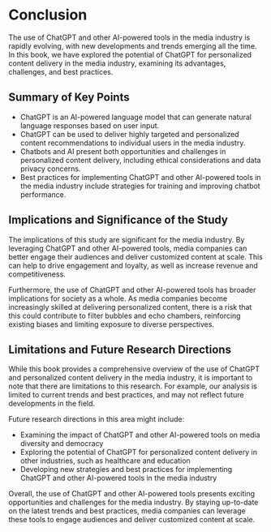 Conclusion
==========

The use of ChatGPT and other AI-powered tools in the media industry is rapidly evolving, with new developments and trends emerging all the time. In this book, we have explored the potential of ChatGPT for personalized content delivery in the media industry, examining its advantages, challenges, and best practices.

Summary of Key Points
---------------------

* ChatGPT is an AI-powered language model that can generate natural language responses based on user input.
* ChatGPT can be used to deliver highly targeted and personalized content recommendations to individual users in the media industry.
* Chatbots and AI present both opportunities and challenges in personalized content delivery, including ethical considerations and data privacy concerns.
* Best practices for implementing ChatGPT and other AI-powered tools in the media industry include strategies for training and improving chatbot performance.

Implications and Significance of the Study
------------------------------------------

The implications of this study are significant for the media industry. By leveraging ChatGPT and other AI-powered tools, media companies can better engage their audiences and deliver customized content at scale. This can help to drive engagement and loyalty, as well as increase revenue and competitiveness.

Furthermore, the use of ChatGPT and other AI-powered tools has broader implications for society as a whole. As media companies become increasingly skilled at delivering personalized content, there is a risk that this could contribute to filter bubbles and echo chambers, reinforcing existing biases and limiting exposure to diverse perspectives.

Limitations and Future Research Directions
------------------------------------------

While this book provides a comprehensive overview of the use of ChatGPT and personalized content delivery in the media industry, it is important to note that there are limitations to this research. For example, our analysis is limited to current trends and best practices, and may not reflect future developments in the field.

Future research directions in this area might include:

* Examining the impact of ChatGPT and other AI-powered tools on media diversity and democracy
* Exploring the potential of ChatGPT for personalized content delivery in other industries, such as healthcare and education
* Developing new strategies and best practices for implementing ChatGPT and other AI-powered tools in the media industry

Overall, the use of ChatGPT and other AI-powered tools presents exciting opportunities and challenges for the media industry. By staying up-to-date on the latest trends and best practices, media companies can leverage these tools to engage audiences and deliver customized content at scale.
